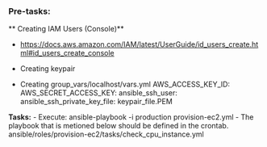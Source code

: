 ### Pre-tasks:
**	 Creating IAM Users (Console)**
- https://docs.aws.amazon.com/IAM/latest/UserGuide/id_users_create.html#id_users_create_console

- 	 Creating keypair
-  Creating group_vars/localhost/vars.yml
		AWS_ACCESS_KEY_ID:
		AWS_SECRET_ACCESS_KEY:
		ansible_ssh_user:
		ansible_ssh_private_key_file: keypair_file.PEM

**Tasks:**
	- Execute: ansible-playbook -i production provision-ec2.yml
	- The playbook that is metioned below should be defined in the crontab.
		ansible/roles/provision-ec2/tasks/check_cpu_instance.yml 
